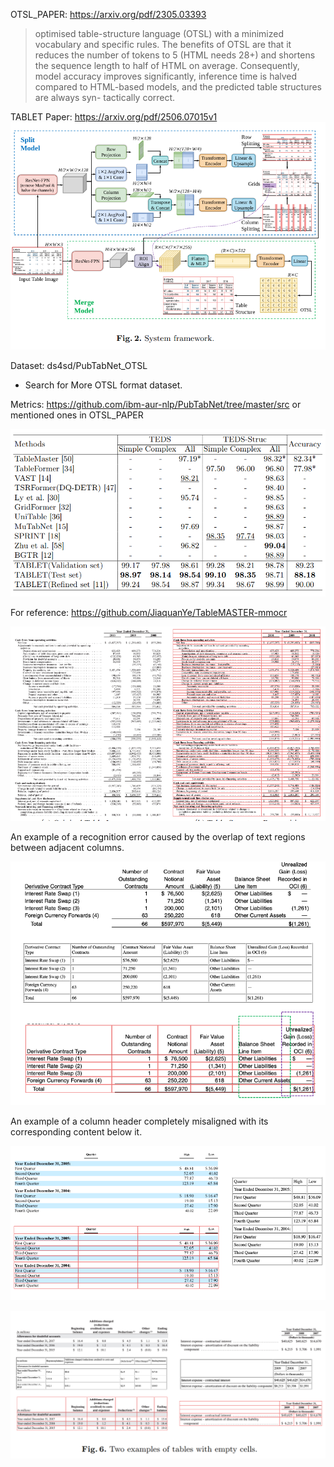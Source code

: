 OTSL_PAPER: https://arxiv.org/pdf/2305.03393
> optimised table-structure language (OTSL) with a
    minimized vocabulary and specific rules. The benefits of OTSL are that
    it reduces the number of tokens to 5 (HTML needs 28+) and shortens
    the sequence length to half of HTML on average. Consequently, model
    accuracy improves significantly, inference time is halved compared to
    HTML-based models, and the predicted table structures are always syn-
    tactically correct. 

TABLET Paper: https://arxiv.org/pdf/2506.07015v1
![alt text](image-1.png)

Dataset: ds4sd/PubTabNet_OTSL
 * Search for More OTSL format dataset.

 Metrics:
 https://github.com/ibm-aur-nlp/PubTabNet/tree/master/src
 or mentioned ones in OTSL_PAPER


 ![alt text](image-2.png)


 For reference: https://github.com/JiaquanYe/TableMASTER-mmocr

 ![alt text](image.png)

 An example of a recognition error caused by the overlap of text regions between adjacent columns.

 ![alt text](image-4.png)

 An example of a column header completely misaligned with its corresponding
content below it.

 ![alt text](image-3.png)

 ![alt text](image-5.png)





